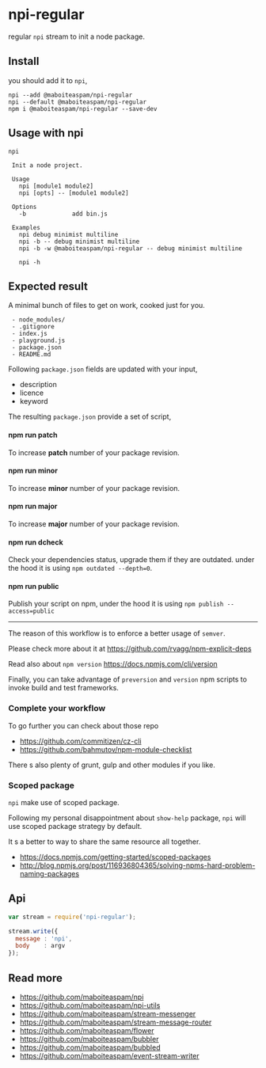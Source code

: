 # npi-regular

regular `npi` stream to init a node package.

## Install

you should add it to `npi`,

    npi --add @maboiteaspam/npi-regular
    npi --default @maboiteaspam/npi-regular
    npm i @maboiteaspam/npi-regular --save-dev

## Usage with npi

    npi

     Init a node project.

     Usage
       npi [module1 module2]
       npi [opts] -- [module1 module2]

     Options
       -b             add bin.js

     Examples
       npi debug minimist multiline
       npi -b -- debug minimist multiline
       npi -b -w @maboiteaspam/npi-regular -- debug minimist multiline

       npi -h

## Expected result

A minimal bunch of files to get on work, cooked just for you.

```
 - node_modules/
 - .gitignore
 - index.js
 - playground.js
 - package.json
 - README.md
```

Following `package.json` fields are updated with your input,

- description
- licence
- keyword

The resulting `package.json` provide a set of script,

#### npm run patch

To increase __patch__ number of your package revision.

#### npm run minor

To increase __minor__ number of your package revision.

#### npm run major

To increase __major__ number of your package revision.

#### npm run dcheck

Check your dependencies status,
upgrade them if they are outdated.
under the hood it is using `npm outdated --depth=0`.

#### npm run public

Publish your script on npm,
under the hood it is using `npm publish --access=public`

__________

The reason of this workflow is to enforce a better usage of `semver`.

Please check more about it at https://github.com/rvagg/npm-explicit-deps

Read also about `npm version` https://docs.npmjs.com/cli/version

Finally, you can take advantage of `preversion` and `version` npm scripts to
invoke build and test frameworks.

### Complete your workflow

To go further you can check about those repo

- https://github.com/commitizen/cz-cli
- https://github.com/bahmutov/npm-module-checklist

There s also plenty of grunt, gulp and other modules if you like.

### Scoped package

`npi` make use of scoped package.

Following my personal disappointment about `show-help` package,
`npi` will use scoped package strategy by default.

It s a better to way to share the same resource all together.

- https://docs.npmjs.com/getting-started/scoped-packages
- http://blog.npmjs.org/post/116936804365/solving-npms-hard-problem-naming-packages

## Api

```js
var stream = require('npi-regular');

stream.write({
  message : 'npi',
  body    : argv
});

```


## Read more

- https://github.com/maboiteaspam/npi
- https://github.com/maboiteaspam/npi-utils
- https://github.com/maboiteaspam/stream-messenger
- https://github.com/maboiteaspam/stream-message-router
- https://github.com/maboiteaspam/flower
- https://github.com/maboiteaspam/bubbler
- https://github.com/maboiteaspam/bubbled
- https://github.com/maboiteaspam/event-stream-writer
